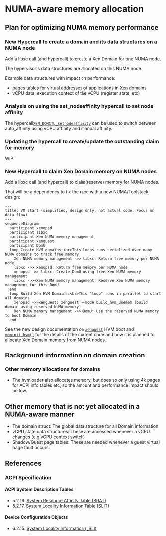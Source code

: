 # NUMA-aware memory allocation

## Plan for optimizing NUMA memory performance

### New Hypercall to create a domain and its data structures on a NUMA node

Add a libxc call (and hypercall) to create a Xen Domain for one NUMA node.

The hypervisor's data structures are allocated on this NUMA node.

Example data structures with impact on performance:
- pages tables for virtual addresses of applications in Xen domains
- vCPU data: execution context of the vCPU (register state, etc)

### Analysis on using the set_nodeaffinity hypercall to set node affinity

The hypercall[`XEN_DOMCTL_setnodeaffinity`](set_nodeaffinity.md) can be used
to switch between auto_affinity using vCPU affinity and manual affinity.

### Updating the hypercall to create/update the outstanding claim for memory

WIP

### New Hypercall to claim Xen Domain memory on NUMA nodes

Add a libxc call (and hypercall) to claim(reserve) memory for NUMA nodes.

That will be a dependency to fix the race with a new NUMA/Toolstack design:

```mermaid
---
title: VM start (simplified, design only, not actual code. Focus on data flow)
---
sequenceDiagram
  participant xenopsd
  participant libxc
  participant Xen NUMA memory management
  participant xenguest
  participant DomU
  loop Create HVM domains:<br>This loops runs serialized over many NUMA domains to track free memory
    Xen NUMA memory management ->> libxc: Return free memory per NUMA node
    libxc ->> xenopsd: Return free memory per NUMA node
    xenopsd ->> libxc: Create DomU using free Xen NUMA memory management
    libxc ->>+Xen NUMA memory management: Reserve Xen NUMA memory management for this DomU
  end
  loop Build Xen HVM Domains:<br>This "loop" runs in parallel to start all domains
    xenopsd ->>xenguest: xenguest --mode build_hvm_usemem (build domain using reserved NUMA memory)
    Xen NUMA memory management ->>+DomU: Use the reserved NUMA memory to boot Domain
  end
```

See the new design documentation on [`xenguest`](x86/xenguest_boot.md) HVM boot
and [`meminit_hvm()`](x86/meminit_hvm.md) for the details of the current code
and how it is planned to allocate Xen Domain memory from NUMA nodes.

## Background information on domain creation

### Other memory allocations for domains

- The hvmloader also allocates memory, but does so only using 4k pages
  for ACPI info tables etc, so the amount and performance impact should be low.

## Other memory that is not yet allocated in a NUMA-aware manner

- The domain struct: The global data structure for all Domain information
- vCPU state data structures: These are accessed whenever a vCPU changes (e.g vCPU context switch)
- Shadow/Guest page tables: These are needed whenever a guest virtual page fault occurs.

## References
### ACPI Specification
#### ACPI System Description Tables
- 5.2.16. [System Resource Affinity Table (SRAT)](https://uefi.org/specs/ACPI/6.5_A/05_ACPI_Software_Programming_Model.html#system-resource-affinity-table-srat)
- 5.2.17. [System Locality Information Table (SLIT)](https://uefi.org/specs/ACPI/6.5_A/05_ACPI_Software_Programming_Model.html#system-locality-information-table-slit)
#### Device Configuration Objects
- 6.2.15. [System Locality Information (_SLI)](https://uefi.org/specs/ACPI/6.5_A/06_Device_Configuration.html#sli-system-locality-information)